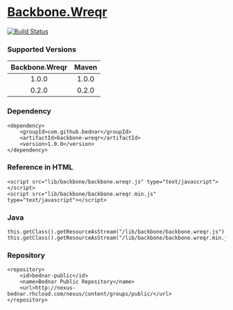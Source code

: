 [Backbone.Wreqr](https://github.com/marionettejs/backbone.wreqr)
====
[![Build Status](https://api.travis-ci.org/bednar/Backbone.Wreqr.png?branch=master)](https://travis-ci.org/bednar/Backbone.Wreqr)

### Supported Versions

|   Backbone.Wreqr  |   Maven           |
|:-----------------:|:-----------------:|
|       1.0.0       |       1.0.0       |
|       0.2.0       |       0.2.0       |


### Dependency

    <dependency>
        <groupId>com.github.bednar</groupId>
        <artifactId>backbone-wreqr</artifactId>
        <version>1.0.0</version>
    </dependency>

### Reference in HTML

    <script src="lib/backbone/backbone.wreqr.js" type="text/javascript"></script>
    <script src="lib/backbone/backbone.wreqr.min.js" type="text/javascript"></script>

### Java

    this.getClass().getResourceAsStream("/lib/backbone/backbone.wreqr.js")
    this.getClass().getResourceAsStream("/lib/backbone/backbone.wreqr.min.js")
    
### Repository

    <repository>
        <id>bednar-public</id>
        <name>Bednar Public Repository</name>
        <url>http://nexus-bednar.rhcloud.com/nexus/content/groups/public/</url>
    </repository>
